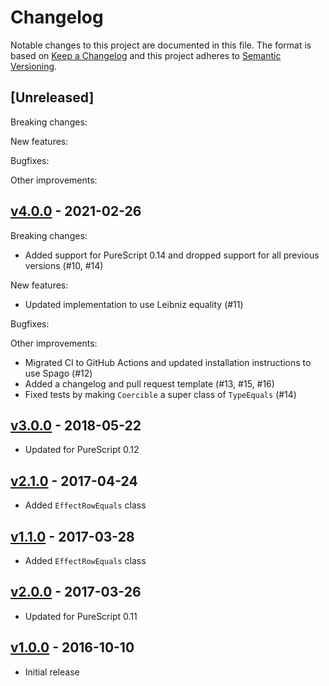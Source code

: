 # Changelog

Notable changes to this project are documented in this file. The format is based on [Keep a Changelog](https://keepachangelog.com/en/1.0.0/) and this project adheres to [Semantic Versioning](https://semver.org/spec/v2.0.0.html).

## [Unreleased]

Breaking changes:

New features:

Bugfixes:

Other improvements:

## [v4.0.0](https://github.com/purescript/purescript-type-equality/releases/tag/v4.0.0) - 2021-02-26

Breaking changes:
- Added support for PureScript 0.14 and dropped support for all previous versions (#10, #14)

New features:
- Updated implementation to use Leibniz equality (#11)

Bugfixes:

Other improvements:
- Migrated CI to GitHub Actions and updated installation instructions to use Spago (#12)
- Added a changelog and pull request template (#13, #15, #16)
- Fixed tests by making `Coercible` a super class of `TypeEquals` (#14)

## [v3.0.0](https://github.com/purescript/purescript-type-equality/releases/tag/v3.0.0) - 2018-05-22

- Updated for PureScript 0.12

## [v2.1.0](https://github.com/purescript/purescript-type-equality/releases/tag/v2.1.0) - 2017-04-24

- Added `EffectRowEquals` class

## [v1.1.0](https://github.com/purescript/purescript-type-equality/releases/tag/v1.1.0) - 2017-03-28

- Added `EffectRowEquals` class

## [v2.0.0](https://github.com/purescript/purescript-type-equality/releases/tag/v2.0.0) - 2017-03-26

- Updated for PureScript 0.11

## [v1.0.0](https://github.com/purescript/purescript-type-equality/releases/tag/v1.0.0) - 2016-10-10

- Initial release
